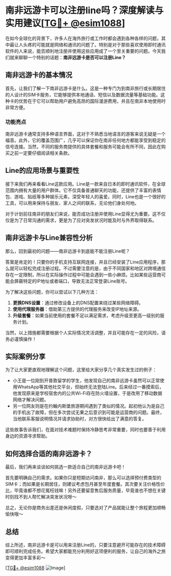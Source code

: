 # 南非远游卡可以注册line吗？深度解读与实用建议[[TG💪+ @esim1088](https://t.me/s/esim1088)]

在如今全球化的背景下，许多人在海外旅行或工作时都会遇到各种各样的问题，其中最让人头疼的可能就是网络和通讯的问题了。特别是对于那些喜欢使用即时通讯软件的人来说，能否顺利地注册并使用这些应用成了一个至关重要的问题。今天我们就来聊聊一个特别的话题：**南非远游卡是否可以注册Line？**

## 南非远游卡的基本情况

首先，让我们了解一下南非远游卡是什么。这是一种专门为到南非旅行或长期居住的人设计的SIM卡服务，它能够提供本地通话、短信以及数据流量等基础功能。这种卡的优势在于它可以帮助用户避免高昂的国际漫游费用，并且在南非本地使用时非常方便。

### 功能亮点

南非远游卡通常支持多种语言界面，这对于不熟悉当地语言的游客来说无疑是一个福音。此外，它的覆盖范围广，几乎可以保证你在南非任何地方都能享受到稳定的信号连接。当然，不同的服务商提供的具体套餐和服务可能会有所不同，因此在购买之前一定要仔细阅读相关条款。

## Line的应用场景与重要性

接下来我们再来看看Line这款应用。Line是一款来自日本的即时通讯软件，在全球范围内拥有大量的用户群体。它不仅具备普通聊天的功能，还提供了丰富的表情包、游戏、贴纸等多种娱乐元素，深受年轻人的喜爱。同时，Line也是一个很好的工具，可以用来保持与朋友、家人之间的联系，无论他们身处何地。

对于计划前往南非的朋友们来说，能否成功注册并使用Line显得尤为重要。这不仅仅是为了日常沟通的需求，更是为了应对突发状况时能及时与外界取得联系。

## 南非远游卡与Line兼容性分析

那么，回到最初的问题——南非远游卡到底能不能注册Line呢？

答案是肯定的！只要你的手机支持互联网连接，并且已经安装了Line应用程序，那么就可以轻松完成注册过程。不过需要注意的是，由于不同国家和地区对跨境通信存在一定限制，所以在实际操作过程中可能会遇到一些小麻烦。比如某些运营商可能会屏蔽特定的IP地址或者端口，导致无法正常登录Line账号。

为了解决这些问题，你可以尝试以下几种方法：

1. **更换DNS设置**：通过修改设备上的DNS配置来绕过某些网络障碍。
2. **使用代理服务器**：借助第三方提供的代理服务来改变IP地址来源。
3. **升级套餐**：如果当前使用的套餐不足以满足需求，考虑升级至更高一级别的服务计划。

当然，以上措施都需要根据个人实际情况灵活调整，并且可能存在一定的风险，请务必谨慎操作！

## 实际案例分享

为了让大家更直观地理解这个问题，这里给大家分享几个真实发生过的例子：

- 小王是一位刚到开普敦留学的学生，他发现自己的南非远游卡虽然可以正常使用WhatsApp等其他社交平台，但始终无法登陆Line。后来经过一番摸索后，他发现原来是学校宿舍内的公共Wi-Fi存在防火墙设置，于是改用了移动数据网络才解决问题。
- 另一位网友则是在约翰内斯堡旅游期间遇到了类似的情况。起初他认为是自己的手机出了故障，但在多次尝试无果之后意识到可能是运营商的问题。最终，当他联系客服说明情况并请求协助时，对方很快给出了满意的答复。

这些故事告诉我们，在面对技术难题时保持冷静思考非常重要，同时也要善于利用身边的资源寻求帮助。

## 如何选择合适的南非远游卡？

最后，我们再来谈谈如何挑选一款适合自己的南非远游卡吧！

首先要明确自己的需求。如果你只是短期访问南非，那么可以选择预付费类型的SIM卡；而如果是长期居住，则建议考虑包月甚至年度套餐。其次要关注价格性价比，毕竟谁都不想花冤枉钱嘛！另外还要留意售后服务质量，毕竟谁也不想在关键时刻找不到人帮忙解决突发状况呀～

总之，无论你是商务出差还是休闲度假，只要选对了产品就能让整个旅程更加顺畅愉快哦～

## 总结

综上所述，南非远游卡是可以用来注册Line的，只要注意避开可能存在的技术障碍即可顺利完成任务。希望大家都能充分利用好这项便利的服务，让自己的海外之旅变得更加丰富多彩～ 

[[TG💪+ @esim1088](https://t.me/s/esim1088) ![Image](https://i.postimg.cc/4NQfJmqS/Snipaste-2025-05-13-00-14-12.png)]